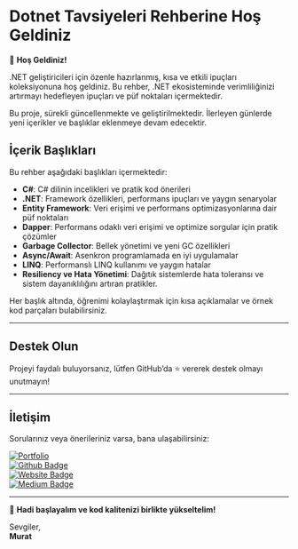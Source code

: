 # Dotnet Tavsiyeleri Rehberine Hoş Geldiniz

🎉 **Hoş Geldiniz!**

.NET geliştiricileri için özenle hazırlanmış, kısa ve etkili ipuçları koleksiyonuna hoş geldiniz. Bu rehber, .NET ekosisteminde verimliliğinizi artırmayı hedefleyen ipuçları ve püf noktaları içermektedir.

Bu proje, sürekli güncellenmekte ve geliştirilmektedir. İlerleyen günlerde yeni içerikler ve başlıklar eklenmeye devam edecektir.

## İçerik Başlıkları

Bu rehber aşağıdaki başlıkları içermektedir:

- **C#**: C# dilinin incelikleri ve pratik kod önerileri
- **.NET**: Framework özellikleri, performans ipuçları ve yaygın senaryolar
- **Entity Framework**: Veri erişimi ve performans optimizasyonlarına dair püf noktaları
- **Dapper**: Performans odaklı veri erişimi ve optimize sorgular için pratik çözümler
- **Garbage Collector**: Bellek yönetimi ve yeni GC özellikleri
- **Async/Await**: Asenkron programlamada en iyi uygulamalar
- **LINQ**: Performanslı LINQ kullanımı ve yaygın hatalar
- **Resiliency ve Hata Yönetimi**: Dağıtık sistemlerde hata toleransı ve sistem dayanıklılığını artıran pratikler.

Her başlık altında, öğrenimi kolaylaştırmak için kısa açıklamalar ve örnek kod parçaları bulabilirsiniz.

---

## Destek Olun

Projeyi faydalı buluyorsanız, lütfen GitHub’da ⭐ vererek destek olmayı unutmayın!

---

## İletişim

Sorularınız veya önerileriniz varsa, bana ulaşabilirsiniz:

[![Portfolio](https://img.shields.io/badge/Murat%20Dinç-0077B5?style=flat&logo=linkedin&logoColor=white)](https://linktr.ee/muratdincc)  
[![Github Badge](https://img.shields.io/badge/muratdincc-100000?style=flat&logo=github&logoColor=white)](https://github.com/muratdincc/)  
[![Website Badge](https://img.shields.io/badge/Website-muratdinc.dev-4CAF50?style=flat&logo=internetexplorer&logoColor=white)](https://muratdinc.dev/)  
[![Medium Badge](https://img.shields.io/badge/Medium-12100E?style=flat&logo=medium&logoColor=white)](https://medium.com/@muratdincc)

---

🚀 **Hadi başlayalım ve kod kalitenizi birlikte yükseltelim!**

Sevgiler,  
**Murat**